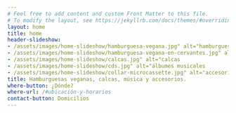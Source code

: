 ```yaml
---
# Feel free to add content and custom Front Matter to this file.
# To modify the layout, see https://jekyllrb.com/docs/themes/#overriding-theme-defaults
layout: home
title: home
header-slideshow: 
- /assets/images/home-slideshow/hamburguesa-vegana.jpg" alt="hamburguesa vegana
- /assets/images/home-slideshow/hamburguesa-vegana-en-cervantes.jpg" alt="Una persona agregando aderezo a una hamburguesa vegana
- /assets/images/home-slideshow/calcas.jpg" alt="calcas
- /assets/images/home-slideshow/cds.jpg" alt="álbumes musicales
- /assets/images/home-slideshow/collar-microcassette.jpg" alt="accesorios
title: Hamburguesas veganas, calcas, música y accesorios.
where-button: ¿Dónde?
where-url: /#ubicación-y-horarios
contact-button: Domicilios
---
```

